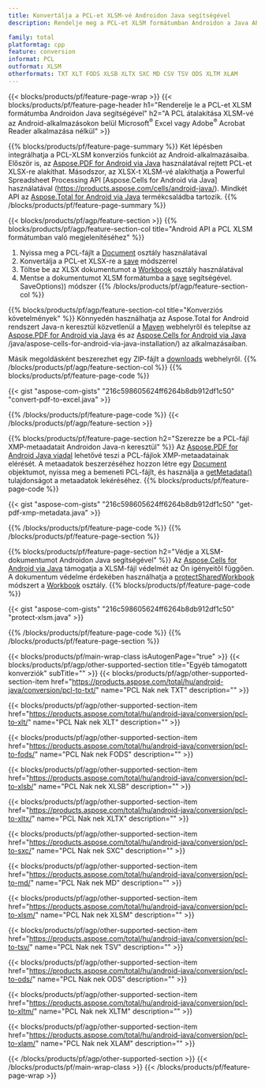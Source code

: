 ```yaml
---
title: Konvertálja a PCL-et XLSM-vé Androidon Java segítségével
description: Rendelje meg a PCL-et XLSM formátumban Androidon a Java API-n keresztül Microsoft Excel vagy Adobe Reader használata nélkül

family: total
platformtag: cpp
feature: conversion
informat: PCL
outformat: XLSM
otherformats: TXT XLT FODS XLSB XLTX SXC MD CSV TSV ODS XLTM XLAM
---
```

{{< blocks/products/pf/feature-page-wrap >}}
{{< blocks/products/pf/feature-page-header h1="Renderelje le a PCL-et XLSM formátumba Androidon Java segítségével" h2="A PCL átalakítása XLSM-vé az Android-alkalmazásokon belül Microsoft<sup>&reg;</sup> Excel vagy Adobe<sup>&reg;</sup> Acrobat Reader alkalmazása nélkül" >}}

{{% blocks/products/pf/feature-page-summary %}}
Két lépésben integrálhatja a PCL-XLSM konverziós funkciót az Android-alkalmazásaiba. Először is, az [Aspose.PDF for Android via Java](https://products.aspose.com/pdf/android-java/) használatával rejtett PCL-et XLSX-re alakíthat. Másodszor, az XLSX-t XLSM-vé alakíthatja a Powerful Spreadsheet Processing API [Aspose.Cells for Android via Java] használatával (https://products.aspose.com/cells/android-java/). Mindkét API az [Aspose.Total for Android via Java](https://products.aspose.com/total/android-java/) termékcsaládba tartozik. 
{{% /blocks/products/pf/feature-page-summary  %}}

{{< blocks/products/pf/agp/feature-section >}}
{{% blocks/products/pf/agp/feature-section-col title="Android API a PCL XLSM formátumban való megjelenítéséhez" %}}
1. Nyissa meg a PCL-fájlt a [Document](https://reference.aspose.com/pdf/java/com.aspose.pdf/Document) osztály használatával
2. Konvertálja a PCL-et XLSX-re a [save](https://reference.aspose.com/pdf/java/com.aspose.pdf/Document#save-java.lang.String-com.aspose.pdf.SaveOptions-) módszerrel
3. Töltse be az XLSX dokumentumot a [Workbook](https://reference.aspose.com/cells/java/com.aspose.cells/Workbook) osztály használatával
4. Mentse a dokumentumot XLSM formátumba a [save](https://reference.aspose.com/cells/java/com.aspose.cells/workbook#save(java.lang.String,%20com.aspose.cells)) segítségével. SaveOptions)) módszer
{{% /blocks/products/pf/agp/feature-section-col %}}

{{% blocks/products/pf/agp/feature-section-col title="Konverziós követelmények" %}}
Könnyedén használhatja az Aspose.Total for Android rendszert Java-n keresztül közvetlenül a [Maven](https://releases.aspose.com/total/java/) webhelyről és telepítse az [Aspose.PDF for Android via Java](https://docs.aspose.com/pdf/androidjava/installation/) és az [Aspose.Cells for Android via Java](https://docs.aspose.com/cells) /java/aspose-cells-for-android-via-java-installation/) az alkalmazásaiban.

Másik megoldásként beszerezhet egy ZIP-fájlt a [downloads](https://releases.aspose.com/total/androidjava) webhelyről.
{{% /blocks/products/pf/agp/feature-section-col %}}
{{% blocks/products/pf/feature-page-code %}}

{{< gist "aspose-com-gists" "216c598605624ff6264b8db912df1c50" "convert-pdf-to-excel.java" >}}



{{% /blocks/products/pf/feature-page-code %}}
{{< /blocks/products/pf/agp/feature-section >}}

{{% blocks/products/pf/feature-page-section  h2="Szerezze be a PCL-fájl XMP-metaadatait Androidon Java-n keresztül" %}}
Az [Aspose.PDF for Android Java viadal](https://products.aspose.com/pdf/android-java/) lehetővé teszi a PCL-fájlok XMP-metaadatainak elérését. A metaadatok beszerzéséhez hozzon létre egy [Document](https://reference.aspose.com/pdf/java/com.aspose.pdf/Document) objektumot, nyissa meg a bemeneti PCL-fájlt, és használja a [getMetadata()](https://reference.aspose.com/pdf/java/com.aspose.pdf/Document#getMetadata--) tulajdonságot a metaadatok lekéréséhez.
{{% blocks/products/pf/feature-page-code %}}

{{< gist "aspose-com-gists" "216c598605624ff6264b8db912df1c50" "get-pdf-xmp-metadata.java" >}}

{{% /blocks/products/pf/feature-page-code  %}}
{{% /blocks/products/pf/feature-page-section %}}

{{% blocks/products/pf/feature-page-section  h2="Védje a XLSM-dokumentumot Androidon Java segítségével" %}}
Az [Aspose.Cells for Android via Java](https://products.aspose.com/cells/android-java/) támogatja a XLSM-fájl védelmét az Ön igényeitől függően. A dokumentum védelme érdekében használhatja a [protectSharedWorkbook](https://reference.aspose.com/cells/java/com.aspose.cells/workbook#protectSharedWorkbook(java.lang.String)) módszert a [Workbook](https://reference.aspose.com/cells/java/com.aspose.cells/Workbook) osztály.
{{% blocks/products/pf/feature-page-code %}}

{{< gist "aspose-com-gists" "216c598605624ff6264b8db912df1c50" "protect-xlsm.java" >}}

{{% /blocks/products/pf/feature-page-code  %}}
{{% /blocks/products/pf/feature-page-section %}}

{{< blocks/products/pf/main-wrap-class isAutogenPage="true" >}}
{{< blocks/products/pf/agp/other-supported-section title="Egyéb támogatott konverziók" subTitle="" >}}
{{< blocks/products/pf/agp/other-supported-section-item href="https://products.aspose.com/total/hu/android-java/conversion/pcl-to-txt/" name="PCL Nak nek TXT" description="" >}}

{{< blocks/products/pf/agp/other-supported-section-item href="https://products.aspose.com/total/hu/android-java/conversion/pcl-to-xlt/" name="PCL Nak nek XLT" description="" >}}

{{< blocks/products/pf/agp/other-supported-section-item href="https://products.aspose.com/total/hu/android-java/conversion/pcl-to-fods/" name="PCL Nak nek FODS" description="" >}}

{{< blocks/products/pf/agp/other-supported-section-item href="https://products.aspose.com/total/hu/android-java/conversion/pcl-to-xlsb/" name="PCL Nak nek XLSB" description="" >}}

{{< blocks/products/pf/agp/other-supported-section-item href="https://products.aspose.com/total/hu/android-java/conversion/pcl-to-xltx/" name="PCL Nak nek XLTX" description="" >}}

{{< blocks/products/pf/agp/other-supported-section-item href="https://products.aspose.com/total/hu/android-java/conversion/pcl-to-sxc/" name="PCL Nak nek SXC" description="" >}}

{{< blocks/products/pf/agp/other-supported-section-item href="https://products.aspose.com/total/hu/android-java/conversion/pcl-to-md/" name="PCL Nak nek MD" description="" >}}

{{< blocks/products/pf/agp/other-supported-section-item href="https://products.aspose.com/total/hu/android-java/conversion/pcl-to-xlsm/" name="PCL Nak nek XLSM" description="" >}}

{{< blocks/products/pf/agp/other-supported-section-item href="https://products.aspose.com/total/hu/android-java/conversion/pcl-to-tsv/" name="PCL Nak nek TSV" description="" >}}

{{< blocks/products/pf/agp/other-supported-section-item href="https://products.aspose.com/total/hu/android-java/conversion/pcl-to-ods/" name="PCL Nak nek ODS" description="" >}}

{{< blocks/products/pf/agp/other-supported-section-item href="https://products.aspose.com/total/hu/android-java/conversion/pcl-to-xltm/" name="PCL Nak nek XLTM" description="" >}}

{{< blocks/products/pf/agp/other-supported-section-item href="https://products.aspose.com/total/hu/android-java/conversion/pcl-to-xlam/" name="PCL Nak nek XLAM" description="" >}}


{{< /blocks/products/pf/agp/other-supported-section >}}
{{< /blocks/products/pf/main-wrap-class >}}
{{< /blocks/products/pf/feature-page-wrap >}}